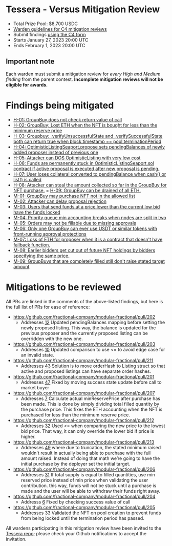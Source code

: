 # Tessera - Versus Mitigation Review
- Total Prize Pool: $8,700 USDC
- [Warden guidelines for C4 mitigation reviews](https://code4rena.notion.site/Guidelines-for-Versus-mitigation-reviews-ed10fc5cfbf640bd8dcec66f38b343c4)
- Submit findings [using the C4 form](https://code4rena.com/contests/2023-01-tessera-versus-mitigation-contest/submit)
- Starts January 27, 2023 20:00 UTC
- Ends February 1, 2023 20:00 UTC

## Important note 

Each warden must submit a mitigation review for *every High and Medium finding* from the parent contest. **Incomplete mitigation reviews will not be eligible for awards.**

# Findings being mitigated

- [H-01: GroupBuy does not check return value of call](https://github.com/code-423n4/2022-12-tessera-findings/issues/6)
- [H-02: GroupBuy: Lost ETH when the NFT is bought for less than the minimum reserve price](https://github.com/code-423n4/2022-12-tessera-findings/issues/7)
- [H-03: Groupbuy: _verifyUnsuccessfulState and _verifySuccessfulState both can return true when block.timestamp == pool.terminationPeriod](https://github.com/code-423n4/2022-12-tessera-findings/issues/10)
- [H-04: OptimisticListingSeaport.propose sets pendingBalances of newly added proposer instead of previous one](https://github.com/code-423n4/2022-12-tessera-findings/issues/12)
- [H-05: Attacker can DOS OptimisticListing with very low cost](https://github.com/code-423n4/2022-12-tessera-findings/issues/25)
- [H-06: Funds are permanently stuck in OptimisticListingSeaport.sol contract if active proposal is executed after new proposal is pending.](https://github.com/code-423n4/2022-12-tessera-findings/issues/43)
- [H-07: User loses collateral converted to pendingBalance when cash() or list() is called](https://github.com/code-423n4/2022-12-tessera-findings/issues/44)
- [H-08: Attacker can steal the amount collected so far in the GroupBuy for NFT purchase.](https://github.com/code-423n4/2022-12-tessera-findings/issues/47)
= [H-09: GroupBuy can be drained of all ETH.](https://github.com/code-423n4/2022-12-tessera-findings/issues/52)
- [M-01: GroupBuy may purchase NFT not in the allowed list](https://github.com/code-423n4/2022-12-tessera-findings/issues/14)
- [M-02: Attacker can delay proposal rejection](https://github.com/code-423n4/2022-12-tessera-findings/issues/24)
- [M-03: Users that send funds at a price lower than the current low bid have the funds locked](https://github.com/code-423n4/2022-12-tessera-findings/issues/31)
- [M-04: Priority queue min accounting breaks when nodes are split in two](https://github.com/code-423n4/2022-12-tessera-findings/issues/32)
- [M-05: Orders may not be fillable due to missing approvals](https://github.com/code-423n4/2022-12-tessera-findings/issues/36)
- [M-06: Only one GroupBuy can ever use USDT or similar tokens with front-running approval protections](https://github.com/code-423n4/2022-12-tessera-findings/issues/37)
- [M-07: Loss of ETH for proposer when it is a contract that doesn't have fallback function.](https://github.com/code-423n4/2022-12-tessera-findings/issues/40)
- [M-08: Earlier bidders get cut out of future NFT holdings by bidders specifying the same price.](https://github.com/code-423n4/2022-12-tessera-findings/issues/45)
- [M-09: GroupBuys that are completely filled still don't raise stated target amount](https://github.com/code-423n4/2022-12-tessera-findings/issues/49)

# Mitigations to be reviewed

All PRs are linked in the comments of the above-listed findings, but here is the full list of PRs for ease of reference:

- https://github.com/fractional-company/modular-fractional/pull/202
    - Addresses [12](https://github.com/code-423n4/2022-12-tessera-findings/issues/12) Updated pendingBalances mapping before setting the newly proposed listing. This way, the balance is updated for the previous proposer and the currently proposed listing can be overridden with the new one.
- https://github.com/fractional-company/modular-fractional/pull/203
    - Addresses [10](https://github.com/code-423n4/2022-12-tessera-findings/issues/10) Updated comparison to use <= to avoid edge case for an invalid state. 
- https://github.com/fractional-company/modular-fractional/pull/211
    - Addresses [43](https://github.com/code-423n4/2022-12-tessera-findings/issues/43) Solution is to move orderHash to Listing struct so that active and proposed listings can have separate order hashes.
- https://github.com/fractional-company/modular-fractional/pull/201
    - Addresses [47](https://github.com/code-423n4/2022-12-tessera-findings/issues/47) Fixed by moving success state update before call to market buyer
- https://github.com/fractional-company/modular-fractional/pull/207
    - Addresses [7](https://github.com/code-423n4/2022-12-tessera-findings/issues/7) Calculate actual minReservePrice after purchase has been made. This is done by simply dividing total filled quantity by the purchase price. This fixes the ETH accounting when the NFT is purchased for less than the minimum reserve price. 
- https://github.com/fractional-company/modular-fractional/pull/212
    - Addresses [32](https://github.com/code-423n4/2022-12-tessera-findings/issues/32) Used <= when comparing the new price to the lowest bid price. That way, it can only override the lower bid if price is higher. 
- https://github.com/fractional-company/modular-fractional/pull/213
    - Addresses [49](https://github.com/code-423n4/2022-12-tessera-findings/issues/49) where due to truncation, the stated minimum raised wouldn't result in actually being able to purchase with the full amount raised. Instead of doing that math we’re going to have the initial purchase by the deployer set the initial target. 
- https://github.com/fractional-company/modular-fractional/pull/206
    - Addresses [31](https://github.com/code-423n4/2022-12-tessera-findings/issues/31) If total supply is equal to filled quantities, use min reserved price instead of min price when validating the user contribution. this way, funds will not be stuck until a purchase is made and the user will be able to withdraw their funds right away.
- https://github.com/fractional-company/modular-fractional/pull/204
    - Addresss [6](https://github.com/code-423n4/2022-12-tessera-findings/issues/6) Fixed by checking success value of call
- https://github.com/fractional-company/modular-fractional/pull/205
    - Addresses [33](https://github.com/code-423n4/2022-12-tessera-findings/issues/33) Validated the NFT on pool creation to prevent funds from being locked until the termination period has passed.

All wardens participating in this mitigation review have been invited to the [Tessera repo](https://github.com/fractional-company/modular-fractional/); please check your Github notifications to accept the invitation. 
